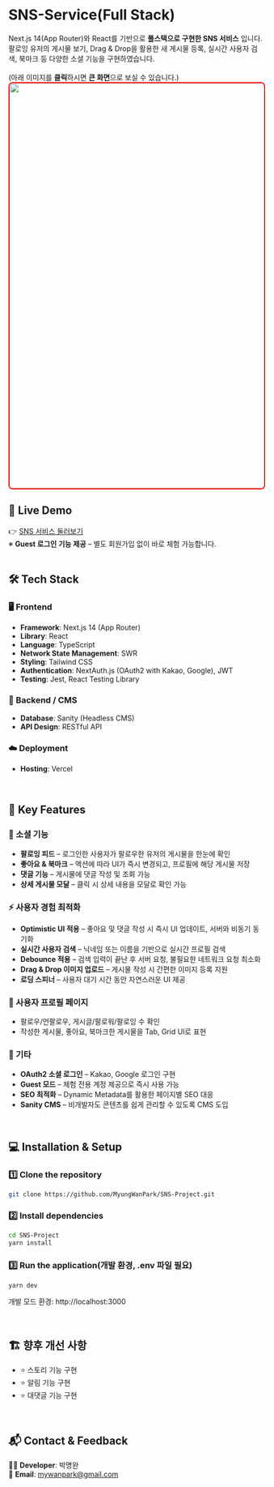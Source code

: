 # SNS-Service(Full Stack)

Next.js 14(App Router)와 React를 기반으로 **풀스택으로 구현한 SNS 서비스** 입니다. <br/>
팔로잉 유저의 게시물 보기, Drag & Drop을 활용한 새 게시물 등록, 실시간 사용자 검색, 북마크 등 다양한 소셜 기능을 구현하였습니다. <br/>
<br/>
(아래 이미지를 **클릭**하시면 **큰 화면**으로 보실 수 있습니다.) <br/>
<img src="https://github.com/user-attachments/assets/9af2e67d-aac2-42d6-9679-852df70d8cbc" width="800" style="border: 2px solid red; border-radius: 8px;"/>

## 🔗 Live Demo <br/>
👉 [SNS 서비스 둘러보기](https://social-network-sideproject.vercel.app/) &nbsp; <br/>
※ **Guest 로그인 기능 제공** – 별도 회원가입 없이 바로 체험 가능합니다.
<br/>
<br/> 

## 🛠️ Tech Stack
### 🖥️ Frontend
- **Framework**: Next.js 14 (App Router)
- **Library**: React
- **Language**: TypeScript
- **Network State Management**: SWR
- **Styling**: Tailwind CSS
- **Authentication**: NextAuth.js (OAuth2 with Kakao, Google), JWT
- **Testing**: Jest, React Testing Library

### 🧠 Backend / CMS
- **Database**: Sanity (Headless CMS)
- **API Design**: RESTful API

### ☁️ Deployment
- **Hosting**: Vercel
<br/>

## 🚀 Key Features

### 📌 소셜 기능
- **팔로잉 피드** – 로그인한 사용자가 팔로우한 유저의 게시물을 한눈에 확인  
- **좋아요 & 북마크** – 액션에 따라 UI가 즉시 변경되고, 프로필에 해당 게시물 저장  
- **댓글 기능** – 게시물에 댓글 작성 및 조회 가능
- **상세 게시물 모달** – 클릭 시 상세 내용을 모달로 확인 가능

### ⚡ 사용자 경험 최적화
- **Optimistic UI 적용** – 좋아요 및 댓글 작성 시 즉시 UI 업데이트, 서버와 비동기 동기화  
- **실시간 사용자 검색** – 닉네임 또는 이름을 기반으로 실시간 프로필 검색  
- **Debounce 적용** – 검색 입력이 끝난 후 서버 요청, 불필요한 네트워크 요청 최소화  
- **Drag & Drop 이미지 업로드** – 게시물 작성 시 간편한 이미지 등록 지원 
- **로딩 스피너** – 사용자 대기 시간 동안 자연스러운 UI 제공  

### 👤 사용자 프로필 페이지
- 팔로우/언팔로우, 게시글/팔로워/팔로잉 수 확인  
- 작성한 게시물, 좋아요, 북마크한 게시물을 Tab, Grid UI로 표현

### 🧩 기타
- **OAuth2 소셜 로그인** – Kakao, Google 로그인 구현  
- **Guest 모드** – 체험 전용 계정 제공으로 즉시 사용 가능  
- **SEO 최적화** – Dynamic Metadata를 활용한 페이지별 SEO 대응  
- **Sanity CMS** – 비개발자도 콘텐츠를 쉽게 관리할 수 있도록 CMS 도입  

<br/>

## 💻 Installation & Setup

### 1️⃣ Clone the repository

```bash
git clone https://github.com/MyungWanPark/SNS-Project.git
```

### 2️⃣ Install dependencies
```bash
cd SNS-Project
yarn install
```

### 3️⃣ Run the application(개발 환경, .env 파일 필요)

```bash
yarn dev
```
개발 모드 환경: http://localhost:3000

<br/>

## 🏗️ 향후 개선 사항
- ⭐ 스토리 기능 구현
- ⭐ 알림 기능 구현
- ⭐ 대댓글 기능 구현
<br/>

## 📬 Contact & Feedback
👨‍💻 **Developer**: 박명완 <br/>
📧 **Email**: mywanpark@gmail.com <br/>
